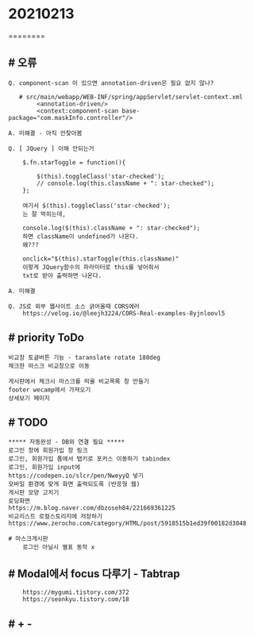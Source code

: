 # 20210213
========

## # 오류
    Q. component-scan 이 있으면 annotation-driven은 필요 없지 않나?

       # src/main/webapp/WEB-INF/spring/appServlet/servlet-context.xml
            <annotation-driven/>
            <context:component-scan base-package="com.maskInfo.controller"/>

    A. 미해결 - 아직 안찾아봄

    Q. [ JQuery ] 이해 안되는거

        $.fn.starToggle = function(){
        
            $(this).toggleClass('star-checked');
            // console.log(this.className + ": star-checked");
        };

        여기서 $(this).toggleClass('star-checked');
        는 잘 먹히는데,

        console.log($(this).className + ": star-checked"); 
        하면 className이 undefined가 나온다.
        왜???

        onclick="$(this).starToggle(this.className)" 
        이렇게 JQuery함수의 파라미터로 this를 넣어줘서
        txt로 받아 출력하면 나온다.

    A. 미해결

    Q. JS로 외부 웹사이트 소스 긁어올때 CORS에러
        https://velog.io/@leejh3224/CORS-Real-examples-8yjnloovl5


## # priority ToDo

    비교창 토글버튼 기능 - taranslate rotate 180deg
    체크한 마스크 비교창으로 이동

    게시판에서 체크시 마스크를 띄울 비교목록 창 만들기
    footer wecamp에서 가져오기
    상세보기 페이지


## # TODO
    ***** 자동완성 - DB와 연결 필요 *****
    로그인 창에 회원가입 창 링크
    로그인, 회원가입 폼에서 탭키로 포커스 이동하기 tabindex
    로그인, 회원가입 input에
    https://codepen.io/slcr/pen/NweyyQ 넣기
    모바일 환경에 맞게 화면 출력되도록 (반응형 웹)
    게시판 모양 고치기
    로딩화면 
    https://m.blog.naver.com/dbzoseh84/221669361225
    비교리스트 로컬스토리지에 저장하기
    https://www.zerocho.com/category/HTML/post/5918515b1ed39f00182d3048

    # 마스크게시판
        로그인 아닐시 별표 동작 x

## # Modal에서 focus 다루기 - Tabtrap
        https://mygumi.tistory.com/372
        https://seonkyu.tistory.com/18
    

## # +                                                                                              -